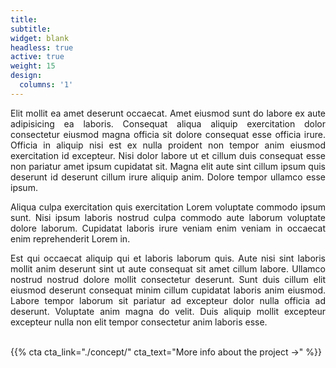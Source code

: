 ```yaml
---
title:
subtitle:
widget: blank
headless: true
active: true
weight: 15
design:
  columns: '1'
---
```

<div style="text-align: justify"> 

Elit mollit ea amet deserunt occaecat. Amet eiusmod sunt do labore ex aute adipisicing ea laboris. Consequat aliqua aliquip exercitation dolor consectetur eiusmod magna officia sit dolore consequat esse officia irure. Officia in aliquip nisi est ex nulla proident non tempor anim eiusmod exercitation id excepteur. Nisi dolor labore ut et cillum duis consequat esse non pariatur amet ipsum cupidatat sit. Magna elit aute sint cillum ipsum quis deserunt id deserunt cillum irure aliquip anim. Dolore tempor ullamco esse ipsum.

Aliqua culpa exercitation quis exercitation Lorem voluptate commodo ipsum sunt. Nisi ipsum laboris nostrud culpa commodo aute laborum voluptate dolore laborum. Cupidatat laboris irure veniam enim veniam in occaecat enim reprehenderit Lorem in.

Est qui occaecat aliquip qui et laboris laborum quis. Aute nisi sint laboris mollit anim deserunt sint ut aute consequat sit amet cillum labore. Ullamco nostrud nostrud dolore mollit consectetur deserunt. Sunt duis cillum elit eiusmod deserunt consequat minim cillum cupidatat laboris anim eiusmod. Labore tempor laborum sit pariatur ad excepteur dolor nulla officia ad deserunt. Voluptate anim magna do velit. Duis aliquip mollit excepteur excepteur nulla non elit tempor consectetur anim laboris esse.

</div>

<br>
{{% cta cta_link="./concept/" cta_text="More info about the project →" %}}
